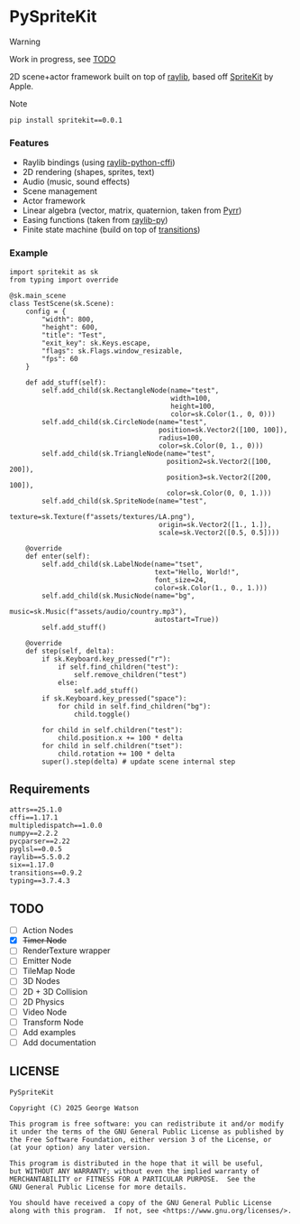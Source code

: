 # PySpriteKit

> [!WARNING]
> Work in progress, see [TODO](#todo)

2D scene+actor framework built on top of [raylib](https://github.com/raysan5/raylib), based off [SpriteKit](https://developer.apple.com/documentation/spritekit) by Apple.

> [!NOTE]
> `pip install spritekit==0.0.1`

### Features

- Raylib bindings (using [raylib-python-cffi](https://github.com/electronstudio/raylib-python-cffi/tree/master))
- 2D rendering (shapes, sprites, text)
- Audio (music, sound effects)
- Scene management
- Actor framework
- Linear algebra (vector, matrix, quaternion, taken from [Pyrr](https://github.com/adamlwgriffiths/Pyrr))
- Easing functions (taken from [raylib-py](https://github.com/overdev/raylib-py/blob/master/src/raylibpy/easings.py))
- Finite state machine (build on top of [transitions](https://github.com/pytransitions/transitions))

### Example

```python3
import spritekit as sk
from typing import override

@sk.main_scene
class TestScene(sk.Scene):
    config = {
        "width": 800,
        "height": 600,
        "title": "Test",
        "exit_key": sk.Keys.escape,
        "flags": sk.Flags.window_resizable,
        "fps": 60
    }

    def add_stuff(self):
        self.add_child(sk.RectangleNode(name="test",
                                        width=100,
                                        height=100,
                                        color=sk.Color(1., 0, 0)))
        self.add_child(sk.CircleNode(name="test",
                                     position=sk.Vector2([100, 100]),
                                     radius=100,
                                     color=sk.Color(0, 1., 0)))
        self.add_child(sk.TriangleNode(name="test",
                                       position2=sk.Vector2([100, 200]),
                                       position3=sk.Vector2([200, 100]),
                                       color=sk.Color(0, 0, 1.)))
        self.add_child(sk.SpriteNode(name="test",
                                     texture=sk.Texture(f"assets/textures/LA.png"),
                                     origin=sk.Vector2([1., 1.]),
                                     scale=sk.Vector2([0.5, 0.5])))
    
    @override
    def enter(self):
        self.add_child(sk.LabelNode(name="tset",
                                    text="Hello, World!",
                                    font_size=24,
                                    color=sk.Color(1., 0., 1.)))
        self.add_child(sk.MusicNode(name="bg",
                                    music=sk.Music(f"assets/audio/country.mp3"),
                                    autostart=True))
        self.add_stuff()

    @override
    def step(self, delta):
        if sk.Keyboard.key_pressed("r"):
            if self.find_children("test"):
                self.remove_children("test")
            else:
                self.add_stuff()
        if sk.Keyboard.key_pressed("space"):
            for child in self.find_children("bg"):
                child.toggle()
        
        for child in self.children("test"):
            child.position.x += 100 * delta
        for child in self.children("tset"):
            child.rotation += 100 * delta
        super().step(delta) # update scene internal step
```

## Requirements

```
attrs==25.1.0
cffi==1.17.1
multipledispatch==1.0.0
numpy==2.2.2
pycparser==2.22
pyglsl==0.0.5
raylib==5.5.0.2
six==1.17.0
transitions==0.9.2
typing==3.7.4.3
```

## TODO

- [ ] Action Nodes
- [X] ~~Timer Node~~
- [ ] RenderTexture wrapper
- [ ] Emitter Node
- [ ] TileMap Node
- [ ] 3D Nodes
- [ ] 2D + 3D Collision
- [ ] 2D Physics
- [ ] Video Node
- [ ] Transform Node
- [ ] Add examples
- [ ] Add documentation

## LICENSE

```
PySpriteKit

Copyright (C) 2025 George Watson

This program is free software: you can redistribute it and/or modify
it under the terms of the GNU General Public License as published by
the Free Software Foundation, either version 3 of the License, or
(at your option) any later version.

This program is distributed in the hope that it will be useful,
but WITHOUT ANY WARRANTY; without even the implied warranty of
MERCHANTABILITY or FITNESS FOR A PARTICULAR PURPOSE.  See the
GNU General Public License for more details.

You should have received a copy of the GNU General Public License
along with this program.  If not, see <https://www.gnu.org/licenses/>.
```
